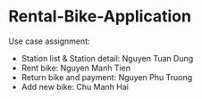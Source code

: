 # Rental-Bike-Application

Use case assignment: 
+ Station list & Station detail: Nguyen Tuan Dung
+ Rent bike: Nguyen Manh Tien
+ Return bike and payment: Nguyen Phu Truong
+ Add new bike: Chu Manh Hai
